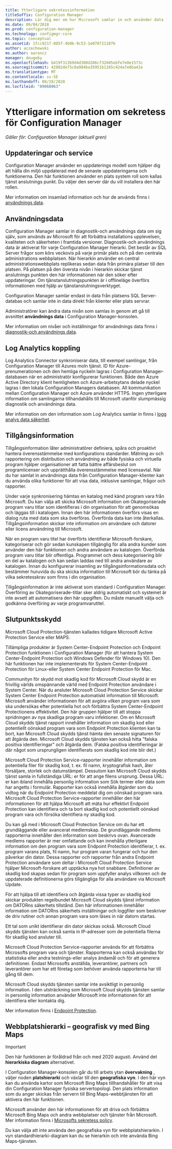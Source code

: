 ```yaml
---
title: Ytterligare sekretessinformation
titleSuffix: Configuration Manager
description: Lär dig mer om hur Microsoft samlar in och använder data från Configuration Manager.
ms.date: 09/04/2018
ms.prod: configuration-manager
ms.technology: configmgr-core
ms.topic: conceptual
ms.assetid: 1fcc921f-085f-4b0b-9c53-1e0707211076
author: aczechowski
ms.author: aaroncz
manager: dougeby
ms.openlocfilehash: b419f313b9d4d300d286cf32605ebfe7e0e1573c
ms.sourcegitcommit: 42882de75c8a984ba35951b1165c424a7e0ba42e
ms.translationtype: MT
ms.contentlocale: sv-SE
ms.lasthandoff: 08/28/2020
ms.locfileid: "89068063"
---
```

# <a name="additional-information-about-privacy-for-configuration-manager"></a>Ytterligare information om sekretess för Configuration Manager

*Gäller för: Configuration Manager (aktuell gren)*


## <a name="updates-and-servicing"></a>Uppdateringar och service

Configuration Manager använder en uppdaterings modell som hjälper dig att hålla din miljö uppdaterad med de senaste uppdateringarna och funktionerna. Den här funktionen använder en plats system roll som kallas tjänst anslutnings punkt. Du väljer den server där du vill installera den här rollen. 

Mer information om insamlad information och hur de används finns i [användnings data](#usage-data).



## <a name="usage-data"></a>Användningsdata

Configuration Manager samlar in diagnostik-och användnings data om sig själv, som används av Microsoft för att förbättra installations upplevelsen, kvaliteten och säkerheten i framtida versioner.
Diagnostik-och användnings data är aktiverat för varje Configuration Manager hierarki. Det består av SQL Server frågor som körs veckovis på varje primär plats och på den centrala administrations webbplatsen. När hierarkin använder en central administrationswebbplats replikeras sedan data från primära platser till den platsen. På platsen på den översta nivån i hierarkin skickar tjänst anslutnings punkten den här informationen när den söker efter uppdateringar. Om tjänstanslutningspunkten är i offlineläge överförs informationen med hjälp av tjänstanslutningsverktyget.

Configuration Manager samlar endast in data från platsens SQL Server-databas och samlar inte in data direkt från klienter eller plats servrar.

Administratörer kan ändra data nivån som samlas in genom att gå till avsnittet **användnings data** i Configuration Manager-konsolen.

Mer information om nivåer och inställningar för användnings data finns i [diagnostik-och användnings data](../diagnostics/diagnostics-and-usage-data.md).



## <a name="log-analytics-connector"></a>Log Analytics koppling

Log Analytics Connector synkroniserar data, till exempel samlingar, från Configuration Manager till Azures moln tjänst. ID för Azure-prenumerationen och den hemliga nyckeln lagras i Configuration Manager-databasen när en administratör konfigurerar funktionen. Både den Azure Active Directory klient hemligheten och Azure-arbetsytans delade nyckel lagras i den lokala Configuration Managers databasen. All kommunikation mellan Configuration Manager och Azure använder HTTPS. Ingen ytterligare information om samlingarna tillhandahålls till Microsoft utanför slumpmässig diagnostik och användnings data. 

Mer information om den information som Log Analytics samlar in finns i [logg analys data säkerhet](/azure/log-analytics/log-analytics-data-security).



## <a name="asset-intelligence"></a>Tillgångsinformation

Tillgångsinformation låter administratörer definiera, spåra och proaktivt hantera överensstämmelse med konfigurations standarder. Mätning av och rapportering om distribution och användning av både fysiska och virtuella program hjälper organisationer att fatta bättre affärsbeslut om programlicenser och upprätthålla överensstämmelse med licensavtal. När du har samlat in användnings data från Configuration Manager-klienter kan du använda olika funktioner för att visa data, inklusive samlingar, frågor och rapporter.

Under varje synkronisering hämtas en katalog med känd program vara från Microsoft. Du kan välja att skicka Microsoft information om Okategoriserade program varu titlar som identifieras i din organisation för att genomsökas och läggas till i katalogen. Innan den här informationen överförs visas en dialog ruta med data som ska överföras. Överförda data kan inte återkallas. Tillgångsinformation skickar inte information om användare och datorer eller licens användning till Microsoft.

När en program varu titel har överförts identifierar Microsoft-forskare, kategoriserar och gör sedan kunskapen tillgänglig för alla andra kunder som använder den här funktionen och andra användare av katalogen. Överförda program varu titlar blir offentliga. Programmet och dess kategorisering blir en del av katalogen och kan sedan laddas ned till andra användare av katalogen. Innan du konfigurerar insamling av tillgångsinformationsdata och bestämmer huruvida du ska skicka information till Microsoft bör du tänka på vilka sekretesskrav som finns i din organisation.

Tillgångsinformation är inte aktiverat som standard i Configuration Manager. Överföring av Okategoriserade-titlar sker aldrig automatiskt och systemet är inte avsett att automatisera den här uppgiften. Du måste manuellt välja och godkänna överföring av varje programvarutitel.



## <a name="endpoint-protection"></a>Slutpunktsskydd

Microsoft Cloud Protection-tjänsten kallades tidigare Microsoft Active Protection Service eller MAPS.

Tillämpliga produkter är System Center-Endpoint Protection och Endpoint Protection funktionen i Configuration Manager (för att hantera System Center-Endpoint Protection och Windows Defender för Windows 10). Den här funktionen har inte implementerats för System Center-Endpoint Protection för Linux-eller System Center Endpoint Protection för Mac.

Communityn för skydd mot skadlig kod för Microsoft Cloud skydd är en frivillig världs omspännande värld med Endpoint Protection användare i System Center. När du ansluter Microsoft Cloud Protection Service skickar System Center Endpoint Protection automatiskt information till Microsoft. Microsoft använder informationen för att avgöra vilken program vara som ska undersökas efter potentiella hot och förbättra System Center-Endpoint Protectionens effektivitet. Den här gruppen hjälper till att stoppa spridningen av nya skadliga program varu infektioner. Om en Microsoft Cloud skydds tjänst rapport innehåller information om skadlig kod eller potentiellt oönskad program vara som Endpoint Protection klienten kan ta bort, kan Microsoft Cloud skydds tjänst hämta den senaste signaturen för att åtgärda den. Microsoft Cloud skydds tjänsten kan också hitta "falska positiva identifieringar" och åtgärda dem. (Falska positiva identifieringar är där något som ursprungligen identifierats som skadlig kod inte blir det.) 

Microsoft Cloud Protection Service-rapporter innehåller information om potentiella filer för skadlig kod, t. ex. fil namn, kryptografisk hash, åter försäljare, storlek och datumstämpel. Dessutom kan Microsoft Cloud skydds tjänst samla in fullständiga URL: er för att ange filens ursprung. Dessa URL: er kan ibland innehålla personlig information som Sök termer eller data som har angetts i formulär. Rapporter kan också innehålla åtgärder som du vidtog när du Endpoint Protection meddelat dig om oönskad program vara. Microsoft Cloud Protection Service-rapporter innehåller den här informationen för att hjälpa Microsoft att mäta hur effektivt Endpoint Protection kan identifiera och ta bort skadlig kod och potentiellt oönskad program vara och försöka identifiera ny skadlig kod.

Du kan gå med i Microsoft Cloud Protection Service om du har ett grundläggande eller avancerat medlemskap. De grundläggande medlems rapporterna innehåller den information som beskrivs ovan. Avancerade medlems rapporter är mer omfattande och kan innehålla ytterligare information om den program vara som Endpoint Protection identifierar, t. ex. program varans plats, fil namn, hur program varan fungerar och hur den påverkar din dator. Dessa rapporter och rapporter från andra Endpoint Protection användare som deltar i Microsoft Cloud Protection Service hjälper Microsoft-forskare att upptäcka nya hot snabbare. Definitioner av skadlig kod skapas sedan för program som uppfyller analys villkoren och de uppdaterade definitionerna görs tillgängliga för alla användare via Microsoft Update.

För att hjälpa till att identifiera och åtgärda vissa typer av skadlig kod skickar produkten regelbundet Microsoft Cloud skydds tjänst information om DATORns säkerhets tillstånd. Den här informationen innehåller information om DATORns säkerhets inställningar och loggfiler som beskriver de driv rutiner och annan program vara som läses in när datorn startas.

Ett tal som unikt identifierar din dator skickas också. Microsoft Cloud skydds tjänsten kan också samla in IP-adresser som de potentiella filerna för skadlig kod ansluter till.

Microsoft Cloud Protection Service-rapporter används för att förbättra Microsofts program vara och tjänster. Rapporterna kan också användas för statistiska eller andra testnings-eller analys ändamål och för att generera definitioner. Endast Microsofts anställda, leverantörer, partners och leverantörer som har ett företag som behöver använda rapporterna har till gång till dem.

Microsoft Cloud skydds tjänsten samlar inte avsiktligt in personlig information. I den utsträckning som Microsoft Cloud skydds tjänsten samlar in personlig information använder Microsoft inte informationen för att identifiera eller kontakta dig.

Mer information finns i [Endpoint Protection](../../../protect/deploy-use/endpoint-protection.md).



## <a name="site-hierarchy--geographical-view-with-bing-maps"></a>Webbplatshierarki – geografisk vy med Bing Maps

> [!IMPORTANT]
> Den här funktionen är föråldrad från och med 2020 augusti. Använd det **hierarkiska diagram** alternativet.<!--8116777-->

I Configuration Manager-konsolen går du till arbets ytan **övervakning** , väljer noden **platshierarki** och växlar till den **geografiska vyn**. I den här vyn kan du använda kartor som Microsoft Bing Maps tillhandahåller för att visa din Configuration Manager fysiska servertopologi. Den plats information som du anger skickas från servern till Bing Maps-webbtjänsten för att aktivera den här funktionen.

Microsoft använder den här informationen för att driva och förbättra Microsoft Bing Maps och andra webbplatser och tjänster från Microsoft. Mer information finns i [Microsofts sekretess policy](https://privacy.microsoft.com/privacystatement).

Du kan välja att inte använda den geografiska vyn för webbplatshierarkin. I vyn standardhierarki-diagram kan du se hierarkin och inte använda Bing Maps-tjänsten.
